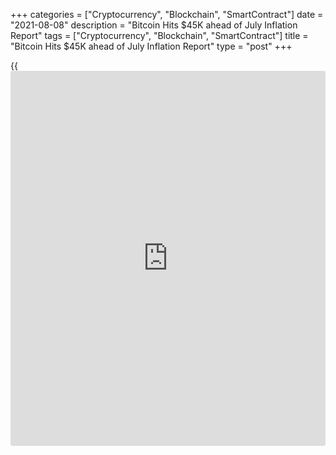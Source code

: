 +++
categories = ["Cryptocurrency", "Blockchain", "SmartContract"]
date = "2021-08-08"
description = "Bitcoin Hits $45K ahead of July Inflation Report"
tags = ["Cryptocurrency", "Blockchain", "SmartContract"]
title = "Bitcoin Hits $45K ahead of July Inflation Report"
type = "post"
+++

{{<iframe id="large-banner" src="https://www.bounty.group/#slide=13.0" width="100%" height="600" scrolling="no" style="border: 0px solid rgb(216, 221, 230); border-radius: 3px;">}}

![Bitcoin hits $45K ahead of July inflation report, but one fractal
hints at looming correction][1]

Bitcoin (BTC) reached its highest level in more than two months with
just a few days remaining before the July inflation report. The top
cryptocurrency climbed 1.65% to $45,363 on Aug.8, continuing the upside
momentum that has already seen it jumping 21.62% from its August 5 low
of $37,300.

[Momentum](https://www.algotradesoft.org/custom-indicator/momentum.html) was strong among the Bitcoin rivals as well. Ether (ETH), the
second-largest crypto by market cap, increased 29.78% from its Aug. 3
low of $2,630, crossing over $3,100 on Sunday. Its gains came after
Ethereum’s London hard fork went live on Aug. 5, which should add
deflationary pressure to the supply of ETH.

On Wednesday, Aug.11, the United States Bureau of Labor Statistics will
release July’s inflation report, with markets forecasting a 0.5% spike.
The projections appear after the consumer price index (CPI) jumped to
5.4% year-over-year in June to log its biggest increase in 13 years.

Bitcoin bulls have responded positively to the recent inflation reports.
They effectively guarded the cryptocurrency against falling below
$30,000 after the May 19 crash. Meanwhile, their recent efforts to push
the prices above $40,000, eventually leading into a slow upside break
above $45,000, indicates strong demand for Bitcoin, which appears to be
breaking out of its summer slump.

Lex Moskovski, chief investment officer at Moskovski Capital,
highlighted a Glassnode chart that showed dramatic spikes in entities
entering the Bitcoin network, matching the growth with the rising
BTC/USD rates.

Additionally, on-chain analyst Willy Woo said the ongoing Bitcoin
momentum should push its prices above $50,000, citing supply-demand
imbalance in the market. He said that all [investor](https://www.fintechee.com/tutorial-for-forex-trading/investor-mode/) cohorts were buying
Bitcoin, which led to supply shock. Woo referred to a chart he posted on
July 15 when Bitcoin market was correcting lower after peaking out
sessional at $36,675. The graph, as shown below, highlighted events of
Bitcoin liquidity shock across all the exchanges and their relation to
the prices.

For instance, in 2019, Bitcoin rebounded by more than 50% after bouncing
off from its 23.6 Fib line near $7,357. But the cryptocurrency faced
extreme selling pressure near its 61.8 Fib line of $10,613. Eventually,
it resumed its downtrend and crashed to as low as $3,858 in March 2020.
If the fractal repeats, Bitcoin could face extreme resistance at 61.8
Fib level at $46,792 and correct lower to retest its 200-day EMA, which
currently sits below $20,000.

_Source:[FXPro][2]_

   1. /files/downloads/a/3/2/a3268619612ce2b16c8e674e4deb407b_6d70337608aea80a879c05cd51cb74b0.jpg
   2. /geturl/index/688c107ca62af3673f1c296e4bcb247b5e7ea316/